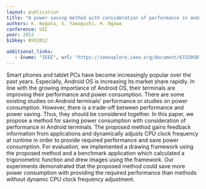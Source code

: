 ```yaml
---
layout: publication
title: "A power saving method with consideration of performance in android terminals"
authors: K. Nagata, S. Yamaguchi, H. Ogawa
conference: UIC
year: 2012
bibkey: NYO2012

additional_links:
   - {name: "IEEE", url: "https://ieeexplore.ieee.org/document/6332050"}
---
```

Smart phones and tablet PCs have become increasingly popular over the past years. Especially, Android OS is increasing its market share rapidly. In line with the growing importance of Android OS, their terminals are improving their performance and power consumption. There are some existing studies on Android terminals' performance or studies on power consumption. However, there is a trade-off between performance and power saving. Thus, they should be considered together. In this paper, we propose a method for saving power consumption with consideration of performance in Android terminals. The proposed method gains feedback information from applications and dynamically adjusts CPU clock frequency at runtime in order to provide required performance and save power consumption. For evaluation, we implemented a drawing framework using the proposed method and a benchmark application which calculated a trigonometric function and drew images using the framework. Our experiments demonstrated that the proposed method could save more power consumption with providing the required performance than methods without dynamic CPU clock frequency adjustment.

